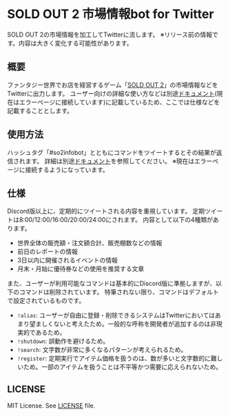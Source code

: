 # SOLD OUT 2 市場情報bot for Twitter

SOLD OUT 2の市場情報を加工してTwitterに流します。
※リリース前の情報です。内容は大きく変化する可能性があります。

## 概要

ファンタジー世界でお店を経営するゲーム「[SOLD OUT 2](https://so2.mutoys.com/)」の市場情報などをTwitterに出力します。
ユーザー向けの詳細な使い方などは別途[ドキュメント](https://qmainconts.f5.si/error/409.html)(現在はエラーページに接続しています)に記載しているため、ここでは仕様などを記載することとします。

## 使用方法

ハッシュタグ「#so2infobot」とともにコマンドをツイートするとその結果が返信されます。
詳細は別途[ドキュメント](https://qmainconts.f5.si/error/409.html)を参照してください。
※現在はエラーページに接続するようになっています。

## 仕様

Discord版以上に、定期的にツイートされる内容を重視しています。
定期ツイートは8:00/12:00/16:00/20:00/24:00にされます。
内容として以下の4種類があります。

- 世界全体の販売額・注文額合計、販売棚数などの情報
- 前日のレポートの情報
- 3日以内に開催されるイベントの情報
- 月末・月始に優待券などの使用を推奨する文章

また、ユーザーが利用可能なコマンドは基本的にDiscord版に準拠しますが、以下のコマンドは削除されています。
特筆されない限り、コマンドはデフォルトで設定されているものです。

- `!alias`: ユーザーが自由に登録・削除できるシステムはTwitterにおいてはあまり望ましくないと考えたため。一般的な呼称を開発者が追加するのは非現実的であるため。
- `!shutdown`: 誤動作を避けるため。
- `!search`: 文字数が非常に多くなるパターンが考えられるため。
- `!register`: 定期実行でアイテム価格を扱うのは、数が多いと文字数的に難しいため。一部のアイテムを扱うことは不平等かつ需要に応えられないため。

## LICENSE

MIT License. See [LICENSE](LICENSE) file.
